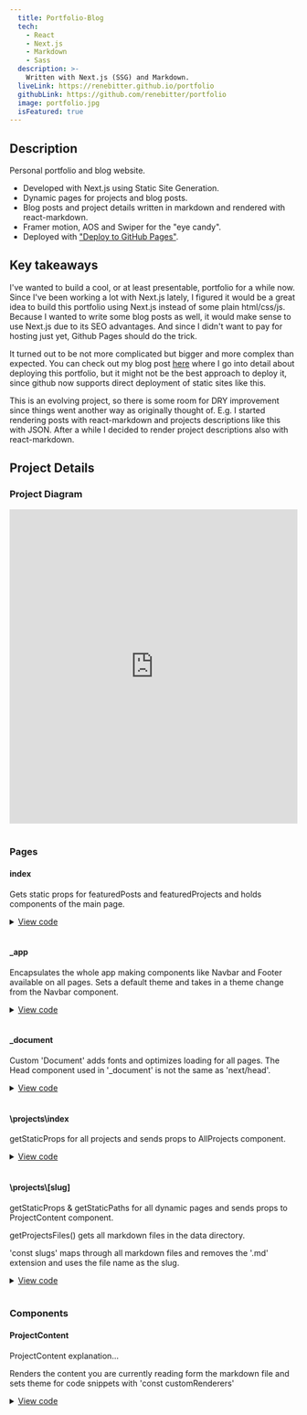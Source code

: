 ```yaml
---
  title: Portfolio-Blog
  tech:
    - React
    - Next.js
    - Markdown
    - Sass
  description: >-
    Written with Next.js (SSG) and Markdown.
  liveLink: https://renebitter.github.io/portfolio
  githubLink: https://github.com/renebitter/portfolio
  image: portfolio.jpg
  isFeatured: true
---
```


## Description

Personal portfolio and blog website.

- Developed with Next.js using Static Site Generation.
- Dynamic pages for projects and blog posts.
- Blog posts and project details written in markdown and rendered with
  react-markdown.
- Framer motion, AOS and Swiper for the "eye candy".
- Deployed with ["Deploy to GitHub Pages"](github.com/marketplace/actions/deploy-to-github-pages).

## Key takeaways

I've wanted to build a cool, or at least presentable, portfolio for a while now. Since I've been working a lot with Next.js lately, I figured it would be a great idea to build this portfolio using Next.js instead of some plain html/css/js. Because I wanted to write some blog posts as well, it would make sense to use Next.js due to its SEO advantages. And since I didn't want to pay for hosting just yet, Github Pages should do the trick.

It turned out to be not more complicated but bigger and more complex than expected. You can check out my blog post [<ins>here</ins>](/portfolio/posts/static-site-to-github-pages) where I go into detail about deploying this portfolio, but it might not be the best approach to deploy it, since github now supports direct deployment of static sites like this.

This is an evolving project, so there is some room for DRY improvement since things went another way as originally thought of. E.g. I started rendering posts with react-markdown and projects descriptions like this with JSON. After a while I decided to render project descriptions also with react-markdown.

## Project Details

### Project Diagram

<iframe style="border:none" width="100%" height="550" src="https://whimsical.com/embed/AWZSFKT3Fa9k2NRcFMPDH9"></iframe>
<br />
<br />

### Pages

#### index

Gets static props for featuredPosts and featuredProjects and holds components of the main page.

<details>

  <summary>
    <ins>View code</ins>
    <span>
      <i class="fa-solid fa-angle-right"></i>
    </span>
  </summary>

```jsx
export default function Home(props) {
  return (
    <>
      <Head>
        // <title>
        // <meta/>
      </Head>
      <Hero />
      <FeaturedProjects featuredProjects={props.featuredProjects} />
      <FeaturedPosts posts={props.posts} />
      <About />
    </>
  );
}

export const getStaticProps = () => {
  const featuredPosts = getFeaturedPosts();
  const featuredProjects = getFeaturedProjects();

  return {
    props: {
      posts: featuredPosts,
      featuredProjects: featuredProjects,
    },
  };
};
```

</details>
<br />

#### \_app

Encapsulates the whole app making components like Navbar and Footer available on all pages. Sets a default theme and takes in a theme change from the Navbar component.

<details>

  <summary>
    <ins>View code</ins>
    <span>
      <i class="fa-solid fa-angle-right"></i>
    </span>
  </summary>

```jsx
function MyApp({ Component, pageProps }) {
  const [theme, setTheme] = useState('dark');
  return (
    <>
      <div className="app" data-theme={theme}>
        <Navbar theme={setTheme}>
          <Head>
            <meta
              name="viewport"
              content="width=device-width, initial-scale=1"
            />
            <link rel="shortcut icon" href="/portfolio/favicon.ico" />
          </Head>
          <Component {...pageProps} currentTheme={theme} />
          <Footer />
        </Navbar>
      </div>
    </>
  );
}
```

</details>
<br />

#### \_document

Custom 'Document' adds fonts and optimizes loading for all pages. The Head component used in '\_document' is not the same as 'next/head'.

<details>

  <summary>
    <ins>View code</ins>
    <span>
      <i class="fa-solid fa-angle-right"></i>
    </span>
  </summary>

```jsx
import Document, { Html, Head, Main, NextScript } from 'next/document';

class MyDocument extends Document {
  render() {
    return (
      <Html lang="en">
        <Head>
          <link rel="preconnect" href="https://fonts.googleapis.com" />
          <link
            rel="preconnect"
            href="https://fonts.gstatic.com"
            crossOrigin="anonymous"
          />
          <link
            href="https://fonts.googleapis.com/css2?family=Fira+Code&family=Poppins&display=swap"
            rel="stylesheet"
          />

          <link
            rel="stylesheet"
            href="https://cdnjs.cloudflare.com/ajax/libs/font-awesome/6.1.1/css/all.min.css"
            integrity="sha512-KfkfwYDsLkIlwQp6LFnl8zNdLGxu9YAA1QvwINks4PhcElQSvqcyVLLD9aMhXd13uQjoXtEKNosOWaZqXgel0g=="
            crossOrigin="anonymous"
            referrerPolicy="no-referrer"
          />
        </Head>
        <body>
          <Main />
          <NextScript />
        </body>
      </Html>
    );
  }
}

export default MyDocument;
```

</details>
<br />

#### \projects\index

getStaticProps for all projects and sends props to AllProjects component.

<details>

  <summary>
    <ins>View code</ins>
    <span>
      <i class="fa-solid fa-angle-right"></i>
    </span>
  </summary>

```jsx
const Projects = (props) => {
  const { projects } = props;

  return (
    <>
      // <Head>
      <AllProjects projects={projects} />
    </>
  );
};
export default Projects;

export const getStaticProps = (context) => {
  const allProjects = getAllProjects();

  return {
    props: {
      projects: allProjects,
    },
  };
};
```

</details>
<br />

#### \projects\\[slug]

getStaticProps & getStaticPaths for all dynamic pages and sends props to ProjectContent component.

getProjectsFiles() gets all markdown files in the data directory.

'const slugs' maps through all markdown files and removes the '.md' extension and uses the file name as the slug.

<details>

  <summary>
    <ins>View code</ins>
    <span>
      <i class="fa-solid fa-angle-right"></i>
    </span>
  </summary>

```jsx
const ProjectDetailPage = (props) => {
  const { project, currentTheme } = props;

  return (
    <>
      // <Head>
      <ProjectContent project={project} currentTheme={currentTheme} />
    </>
  );
};

export const getStaticProps = (context) => {
  const { params } = context;
  const { slug } = params;
  const projectData = getProjectData(slug);

  return {
    props: {
      project: projectData,
    },
    revalidate: 600,
  };
};

export const getStaticPaths = () => {
  const projectsFilenames = getProjectsFiles();
  const slugs = projectsFilenames.map((fileName) =>
    fileName.replace(/\.md$/, '')
  );

  return {
    paths: slugs.map((slug) => ({ params: { slug: slug } })),
    fallback: false,
  };
};

export default ProjectDetailPage;
```

</details>
<br />

### Components

#### ProjectContent

ProjectContent explanation...

Renders the content you are currently reading form the markdown file and sets theme for code snippets with 'const customRenderers'

<details>

  <summary>
    <ins>View code</ins>
    <span>
      <i class="fa-solid fa-angle-right"></i>
    </span>
  </summary>

```jsx
import ReactMarkdown from 'react-markdown';
import rehypeRaw from 'rehype-raw';
import { Prism as SyntaxHighlighter } from 'react-syntax-highlighter';
import {
  atomDark,
  solarizedlight,
} from 'react-syntax-highlighter/dist/cjs/styles/prism';

import Image from 'next/image';
import classes from './projectContent.module.scss';
import Link from 'next/link';

import { motion } from 'framer-motion';
import { Swiper, SwiperSlide } from 'swiper/react';
import { Navigation } from 'swiper';
import 'swiper/css';
import 'swiper/css/pagination';
import 'swiper/css/navigation';

const ProjectContent = (props) => {
  const { project, currentTheme } = props;
  const content = project.content;

  const customRenderers = {
    code(code) {
      const { className, children } = code;
      const language = className.split('-')[1]; // className is something like language-js => We need the "js" part here

      return (
        <>
          {currentTheme === 'dark' ? (
            <SyntaxHighlighter
              showLineNumbers
              language={language}
              style={atomDark}
              // eslint-disable-next-line react/no-children-prop
              children={children}
            />
          ) : (
            <SyntaxHighlighter
              showLineNumbers
              language={language}
              style={solarizedlight}
              // eslint-disable-next-line react/no-children-prop
              children={children}
            />
          )}
        </>
      );
    },
  };

  return (
    <div className={classes.projectDetail}>
      <div className="container section mvh-100 projectDetail">
        <Link href="/projects/">
          <motion.button
            whileHover={{ scale: 1.1 }}
            whileTap={{ scale: 0.9 }}
            className="btn btn-filled"
          >
            View All Projects
          </motion.button>
        </Link>

        <div className={classes.card}>
          <div className={classes.projectLinks}>
            {project.githubLink && (
              <a href={project.githubLink} target="_blank" rel="noreferrer">
                <i className="fab fa-github"></i>
                Github
              </a>
            )}
            {project.liveLink && (
              <a href={project.liveLink} target="_blank" rel="noreferrer">
                <i className="fas fa-link"></i>
                Website
              </a>
            )}
          </div>

          <h1>{project.title}</h1>
          <small>
            {Array.isArray(project.tech)
              ? project.tech.join(', ')
              : project.tech}
          </small>

          {project.image && (
            <div className={classes.projectImage}>
              <Image
                src={`../../images/projects/${project.image}`}
                width={500}
                height={360}
                alt=""
              />
            </div>
          )}

          <ReactMarkdown
            components={customRenderers}
            rehypePlugins={[rehypeRaw]}
          >
            {content}
          </ReactMarkdown>

          {project.screenshots && (
            <div className="mb-50">
              <h2>Screenshots</h2>
              <Swiper
                rewind={true}
                grabCursor={true}
                modules={[Navigation]}
                navigation={true}
                className="mySwiper"
              >
                {project.screenshots.map((screenshot, index) => (
                  <SwiperSlide key={index}>
                    <Image
                      src={`../../images/projects/${project.slug}/${screenshot.screenshot}`}
                      width={1000}
                      height={700}
                      alt={screenshot.description}
                    />
                    <div className={classes.description}>
                      {index + 1}. {screenshot.description}
                    </div>
                  </SwiperSlide>
                ))}
              </Swiper>
            </div>
          )}
        </div>
      </div>
    </div>
  );
};

export default ProjectContent;
```

</details>
<br />
